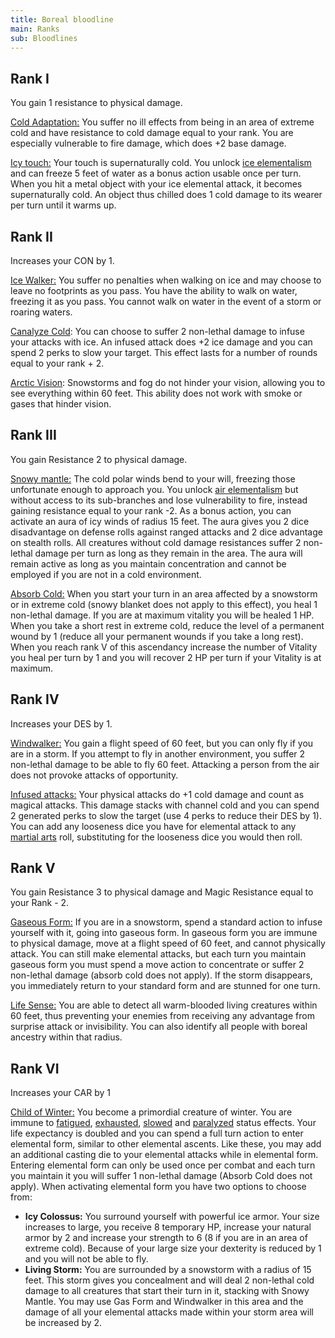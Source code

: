 ```yaml
---
title: Boreal bloodline
main: Ranks
sub: Bloodlines
---
```


## Rank I

You gain 1 resistance to physical damage. 

<u>Cold Adaptation:</u> You suffer no ill effects from being in an area of extreme cold and have resistance to cold damage equal to your rank. You are especially vulnerable to fire damage, which does +2 base damage.

<u>Icy touch:</u> Your touch is supernaturally cold. You unlock [ice elementalism](https://raldamain.com/rules/Rangos/Elementalismo/magia%20de%20hielo.html) and can freeze 5 feet of water as a bonus action usable once per turn. When you hit a metal object with your ice elemental attack, it becomes supernaturally cold. An object thus chilled does 1 cold damage to its wearer per turn until it warms up.

## Rank II

Increases your CON by 1.

<u>Ice Walker:</u> You suffer no penalties when walking on ice and may choose to leave no footprints as you pass. You have the ability to walk on water, freezing it as you pass. You cannot walk on water in the event of a storm or roaring waters.

<u>Canalyze Cold</u>: You can choose to suffer 2 non-lethal damage to infuse your attacks with ice. An infused attack does +2 ice damage and you can spend 2 perks to slow your target. This effect lasts for a number of rounds equal to your rank + 2.

<u>Arctic Vision</u>: Snowstorms and fog do not hinder your vision, allowing you to see everything within 60 feet. This ability does not work with smoke or gases that hinder vision.

## Rank III 

You gain Resistance 2 to physical damage. 

<u>Snowy mantle:</u> The cold polar winds bend to your will, freezing those unfortunate enough to approach you. You unlock [air elementalism](https://raldamain.com/rules/Rangos/Elementalismo/magia%20de%20aire.html) but without access to its sub-branches and lose vulnerability to fire, instead gaining resistance equal to your rank -2. As a bonus action, you can activate an aura of icy winds of radius 15 feet. The aura gives you 2 dice disadvantage on defense rolls against ranged attacks and 2 dice advantage on stealth rolls. All creatures without cold damage resistances suffer 2 non-lethal damage per turn as long as they remain in the area. The aura will remain active as long as you maintain concentration and cannot be employed if you are not in a cold environment.

<u>Absorb Cold:</u> When you start your turn in an area affected by a snowstorm or in extreme cold (snowy blanket does not apply to this effect), you heal 1 non-lethal damage. If you are at maximum vitality you will be healed 1 HP. When you take a short rest in extreme cold, reduce the level of a permanent wound by 1 (reduce all your permanent wounds if you take a long rest). When you reach rank V of this ascendancy increase the number of Vitality you heal per turn by 1 and you will recover 2 HP per turn if your Vitality is at maximum.

## Rank IV

Increases your DES by 1.

<u>Windwalker:</u> You gain a flight speed of 60 feet, but you can only fly if you are in a storm. If you attempt to fly in another environment, you suffer 2 non-lethal damage to be able to fly 60 feet. Attacking a person from the air does not provoke attacks of opportunity.

<u>Infused attacks:</u> Your physical attacks do +1 cold damage and count as magical attacks. This damage stacks with channel cold and you can spend 2 generated perks to slow the target (use 4 perks to reduce their DES by 1). You can add any looseness dice you have for elemental attack to any [martial arts](https://raldamain.com/rules/Rangos/Armas/artes%20marciales.html) roll, substituting for the looseness dice you would then roll.

## Rank V 

You gain Resistance 3 to physical damage and Magic Resistance equal to your Rank - 2. 

<u>Gaseous Form:</u> If you are in a snowstorm, spend a standard action to infuse yourself with it, going into gaseous form. In gaseous form you are immune to physical damage, move at a flight speed of 60 feet, and cannot physically attack. You can still make elemental attacks, but each turn you maintain gaseous form you must spend a move action to concentrate or suffer 2 non-lethal damage (absorb cold does not apply). If the storm disappears, you immediately return to your standard form and are stunned for one turn.

<u>Life Sense:</u> You are able to detect all warm-blooded living creatures within 60 feet, thus preventing your enemies from receiving any advantage from surprise attack or invisibility. You can also identify all people with boreal ancestry within that radius.

## Rank VI

Increases your CAR by 1

<u>Child of Winter:</u> You become a primordial creature of winter. You are immune to [fatigued](https://raldamain.com/rules/Reglas%20principales/Efectos%20de%20estado.html#fatigada), [exhausted](https://raldamain.com/rules/Reglas%20principales/Efectos%20de%20estado.html#exhausta), [slowed](https://raldamain.com/rules/Reglas%20principales/Efectos%20de%20estado.html#ralentizada) and [paralyzed](https://raldamain.com/rules/Reglas%20principales/Efectos%20de%20estado.html#paralizada) status effects. Your life expectancy is doubled and you can spend a full turn action to enter elemental form, similar to other elemental ascents. Like these, you may add an additional casting die to your elemental attacks while in elemental form. Entering elemental form can only be used once per combat and each turn you maintain it you will suffer 1 non-lethal damage (Absorb Cold does not apply). When activating elemental form you have two options to choose from:

- **Icy Colossus:** You surround yourself with powerful ice armor. Your size increases to large, you receive 8 temporary HP, increase your natural armor by 2 and increase your strength to 6 (8 if you are in an area of extreme cold). Because of your large size your dexterity is reduced by 1 and you will not be able to fly.
- **Living Storm:** You are surrounded by a snowstorm with a radius of 15 feet. This storm gives you concealment and will deal 2 non-lethal cold damage to all creatures that start their turn in it, stacking with Snowy Mantle. You may use Gas Form and Windwalker in this area and the damage of all your elemental attacks made within your storm area will be increased by 2. 